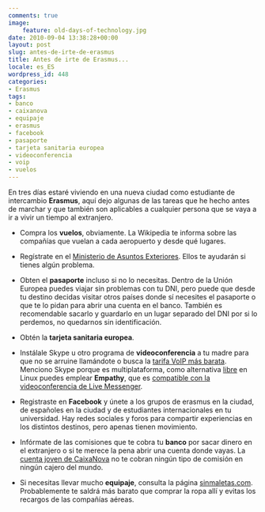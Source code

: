 ```yaml
---
comments: true
image:
    feature: old-days-of-technology.jpg
date: 2010-09-04 13:38:28+00:00
layout: post
slug: antes-de-irte-de-erasmus
title: Antes de irte de Erasmus...
locale: es_ES
wordpress_id: 448
categories:
- Erasmus
tags:
- banco
- caixanova
- equipaje
- erasmus
- facebook
- pasaporte
- tarjeta sanitaria europea
- videoconferencia
- voip
- vuelos
---
```


En tres días estaré viviendo en una nueva ciudad como estudiante de intercambio **Erasmus**, aquí dejo algunas de las tareas que he hecho antes de marchar y que también son aplicables a cualquier persona que se vaya a ir a vivir un tiempo al extranjero.



	
  * Compra los **vuelos**, obviamente. La Wikipedia te informa sobre las compañías que vuelan a cada aeropuerto y desde qué lugares.

	
  * Regístrate en el [Ministerio de Asuntos Exteriores](http://www.visatur.maec.es/viajeros/). Ellos te ayudarán si tienes algún problema.

	
  * Obten el **pasaporte** incluso si no lo necesitas. Dentro de la Unión Europea puedes viajar sin problemas con tu DNI, pero puede que desde tu destino decidas visitar otros países donde sí necesites el pasaporte o que te lo pidan para abrir una cuenta en el banco. También es recomendable sacarlo y guardarlo en un lugar separado del DNI por si lo perdemos, no quedarnos sin identificación.

	
  * Obtén la **tarjeta sanitaria europea**.

	
  * Instálale Skype u otro programa de **videoconferencia** a tu madre para que no se arruine llamándote o busca la [tarifa VoIP más barata](http://lopezpino.es/2010/08/29/comprar-precios-llamadas-voip/). Menciono Skype porque es multiplataforma, como alternativa [libre](http://lopezpino.es/category/software-libre-2/) en Linux puedes emplear **Empathy**, que es [compatible con la videoconferencia de Live Messenger](http://bitelia.com/2009/09/telepathy-anade-soporte-videoconferencias-windows-live-messenger).

	
  * Registraste en **Facebook** y únete a los grupos de erasmus en la ciudad, de españoles en la ciudad y de estudiantes internacionales en tu universidad. Hay redes sociales y foros para compartir experiencias en los distintos destinos, pero apenas tienen movimiento.

	
  * Infórmate de las comisiones que te cobra tu **banco** por sacar dinero en el extranjero o si te merece la pena abrir una cuenta donde vayas. La [cuenta joven de CaixaNova](http://www.caixanova.es/) no te cobran ningún tipo de comisión en ningún cajero del mundo.

	
  * Si necesitas llevar mucho **equipaje**, consulta la página [sinmaletas.com](http://sinmaletas.com/). Probablemente te saldrá más barato que comprar la ropa allí y evitas los recargos de las compañías aéreas.


